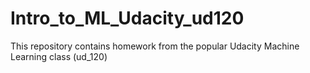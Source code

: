 # Intro_to_ML_Udacity_ud120
This repository contains homework from the popular Udacity Machine Learning class (ud_120)
